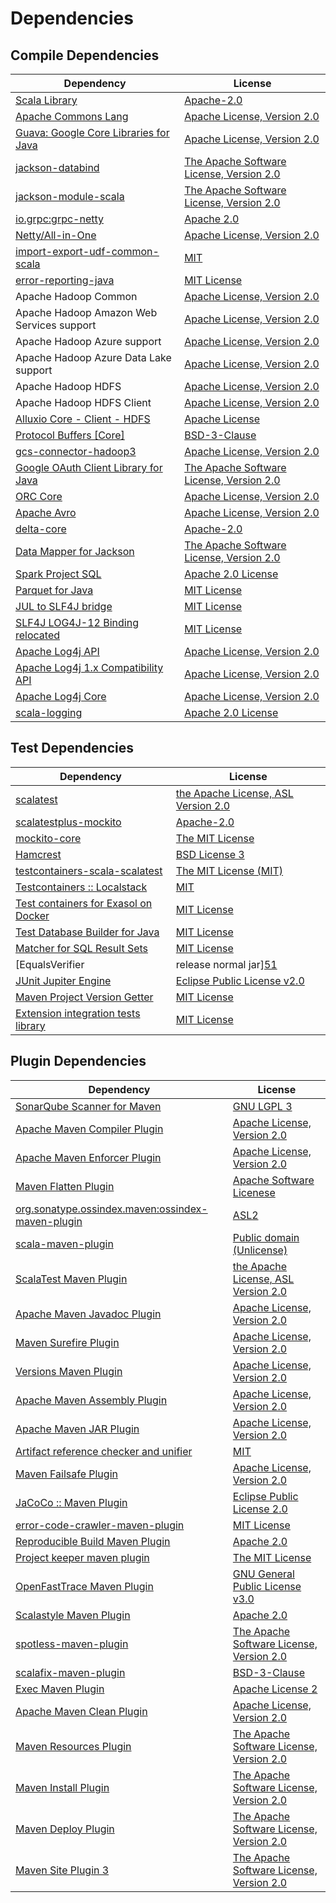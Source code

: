 <!-- @formatter:off -->
# Dependencies

## Compile Dependencies

| Dependency                                 | License                                       |
| ------------------------------------------ | --------------------------------------------- |
| [Scala Library][0]                         | [Apache-2.0][1]                               |
| [Apache Commons Lang][2]                   | [Apache License, Version 2.0][3]              |
| [Guava: Google Core Libraries for Java][4] | [Apache License, Version 2.0][5]              |
| [jackson-databind][6]                      | [The Apache Software License, Version 2.0][5] |
| [jackson-module-scala][7]                  | [The Apache Software License, Version 2.0][3] |
| [io.grpc:grpc-netty][8]                    | [Apache 2.0][9]                               |
| [Netty/All-in-One][10]                     | [Apache License, Version 2.0][1]              |
| [import-export-udf-common-scala][11]       | [MIT][12]                                     |
| [error-reporting-java][13]                 | [MIT License][14]                             |
| Apache Hadoop Common                       | [Apache License, Version 2.0][3]              |
| Apache Hadoop Amazon Web Services support  | [Apache License, Version 2.0][3]              |
| Apache Hadoop Azure support                | [Apache License, Version 2.0][3]              |
| Apache Hadoop Azure Data Lake support      | [Apache License, Version 2.0][3]              |
| Apache Hadoop HDFS                         | [Apache License, Version 2.0][3]              |
| Apache Hadoop HDFS Client                  | [Apache License, Version 2.0][3]              |
| [Alluxio Core - Client - HDFS][15]         | [Apache License][16]                          |
| [Protocol Buffers [Core]][17]              | [BSD-3-Clause][18]                            |
| [gcs-connector-hadoop3][19]                | [Apache License, Version 2.0][5]              |
| [Google OAuth Client Library for Java][20] | [The Apache Software License, Version 2.0][3] |
| [ORC Core][21]                             | [Apache License, Version 2.0][3]              |
| [Apache Avro][22]                          | [Apache License, Version 2.0][3]              |
| [delta-core][23]                           | [Apache-2.0][24]                              |
| [Data Mapper for Jackson][25]              | [The Apache Software License, Version 2.0][5] |
| [Spark Project SQL][26]                    | [Apache 2.0 License][27]                      |
| [Parquet for Java][28]                     | [MIT License][29]                             |
| [JUL to SLF4J bridge][30]                  | [MIT License][31]                             |
| [SLF4J LOG4J-12 Binding relocated][30]     | [MIT License][31]                             |
| [Apache Log4j API][32]                     | [Apache License, Version 2.0][3]              |
| [Apache Log4j 1.x Compatibility API][33]   | [Apache License, Version 2.0][3]              |
| [Apache Log4j Core][34]                    | [Apache License, Version 2.0][3]              |
| [scala-logging][35]                        | [Apache 2.0 License][27]                      |

## Test Dependencies

| Dependency                                 | License                                   |
| ------------------------------------------ | ----------------------------------------- |
| [scalatest][36]                            | [the Apache License, ASL Version 2.0][24] |
| [scalatestplus-mockito][37]                | [Apache-2.0][24]                          |
| [mockito-core][38]                         | [The MIT License][39]                     |
| [Hamcrest][40]                             | [BSD License 3][41]                       |
| [testcontainers-scala-scalatest][42]       | [The MIT License (MIT)][12]               |
| [Testcontainers :: Localstack][43]         | [MIT][44]                                 |
| [Test containers for Exasol on Docker][45] | [MIT License][46]                         |
| [Test Database Builder for Java][47]       | [MIT License][48]                         |
| [Matcher for SQL Result Sets][49]          | [MIT License][50]                         |
| [EqualsVerifier | release normal jar][51]  | [Apache License, Version 2.0][3]          |
| [JUnit Jupiter Engine][52]                 | [Eclipse Public License v2.0][53]         |
| [Maven Project Version Getter][54]         | [MIT License][55]                         |
| [Extension integration tests library][56]  | [MIT License][57]                         |

## Plugin Dependencies

| Dependency                                              | License                                       |
| ------------------------------------------------------- | --------------------------------------------- |
| [SonarQube Scanner for Maven][58]                       | [GNU LGPL 3][59]                              |
| [Apache Maven Compiler Plugin][60]                      | [Apache License, Version 2.0][3]              |
| [Apache Maven Enforcer Plugin][61]                      | [Apache License, Version 2.0][3]              |
| [Maven Flatten Plugin][62]                              | [Apache Software Licenese][5]                 |
| [org.sonatype.ossindex.maven:ossindex-maven-plugin][63] | [ASL2][5]                                     |
| [scala-maven-plugin][64]                                | [Public domain (Unlicense)][65]               |
| [ScalaTest Maven Plugin][66]                            | [the Apache License, ASL Version 2.0][24]     |
| [Apache Maven Javadoc Plugin][67]                       | [Apache License, Version 2.0][3]              |
| [Maven Surefire Plugin][68]                             | [Apache License, Version 2.0][3]              |
| [Versions Maven Plugin][69]                             | [Apache License, Version 2.0][3]              |
| [Apache Maven Assembly Plugin][70]                      | [Apache License, Version 2.0][3]              |
| [Apache Maven JAR Plugin][71]                           | [Apache License, Version 2.0][3]              |
| [Artifact reference checker and unifier][72]            | [MIT][12]                                     |
| [Maven Failsafe Plugin][73]                             | [Apache License, Version 2.0][3]              |
| [JaCoCo :: Maven Plugin][74]                            | [Eclipse Public License 2.0][75]              |
| [error-code-crawler-maven-plugin][76]                   | [MIT License][77]                             |
| [Reproducible Build Maven Plugin][78]                   | [Apache 2.0][5]                               |
| [Project keeper maven plugin][79]                       | [The MIT License][80]                         |
| [OpenFastTrace Maven Plugin][81]                        | [GNU General Public License v3.0][82]         |
| [Scalastyle Maven Plugin][83]                           | [Apache 2.0][27]                              |
| [spotless-maven-plugin][84]                             | [The Apache Software License, Version 2.0][3] |
| [scalafix-maven-plugin][85]                             | [BSD-3-Clause][18]                            |
| [Exec Maven Plugin][86]                                 | [Apache License 2][5]                         |
| [Apache Maven Clean Plugin][87]                         | [Apache License, Version 2.0][3]              |
| [Maven Resources Plugin][88]                            | [The Apache Software License, Version 2.0][5] |
| [Maven Install Plugin][89]                              | [The Apache Software License, Version 2.0][5] |
| [Maven Deploy Plugin][90]                               | [The Apache Software License, Version 2.0][5] |
| [Maven Site Plugin 3][91]                               | [The Apache Software License, Version 2.0][5] |

[0]: https://www.scala-lang.org/
[1]: https://www.apache.org/licenses/LICENSE-2.0
[2]: https://commons.apache.org/proper/commons-lang/
[3]: https://www.apache.org/licenses/LICENSE-2.0.txt
[4]: https://github.com/google/guava
[5]: http://www.apache.org/licenses/LICENSE-2.0.txt
[6]: http://github.com/FasterXML/jackson
[7]: https://github.com/FasterXML/jackson-module-scala
[8]: https://github.com/grpc/grpc-java
[9]: https://opensource.org/licenses/Apache-2.0
[10]: https://netty.io/
[11]: https://github.com/exasol/import-export-udf-common-scala
[12]: https://opensource.org/licenses/MIT
[13]: https://github.com/exasol/error-reporting-java/
[14]: https://github.com/exasol/error-reporting-java/blob/main/LICENSE
[15]: https://www.alluxio.io
[16]: https://github.com/alluxio/alluxio/blob/master/LICENSE
[17]: https://github.com/protocolbuffers/protobuf/tree/main/java
[18]: https://opensource.org/licenses/BSD-3-Clause
[19]: https://github.com/GoogleCloudDataproc/hadoop-connectors/tree/master/gcs
[20]: https://github.com/googleapis/google-oauth-java-client
[21]: https://orc.apache.org/
[22]: https://avro.apache.org
[23]: https://delta.io/
[24]: http://www.apache.org/licenses/LICENSE-2.0
[25]: https://github.com/codehaus/jackson
[26]: https://spark.apache.org/
[27]: http://www.apache.org/licenses/LICENSE-2.0.html
[28]: https://github.com/exasol/parquet-io-java/
[29]: https://github.com/exasol/parquet-io-java/blob/main/LICENSE
[30]: http://www.slf4j.org
[31]: http://www.opensource.org/licenses/mit-license.php
[32]: https://logging.apache.org/log4j/2.x/log4j-api/
[33]: https://logging.apache.org/log4j/2.x/log4j-1.2-api/
[34]: https://logging.apache.org/log4j/2.x/log4j-core/
[35]: https://github.com/lightbend/scala-logging
[36]: http://www.scalatest.org
[37]: https://github.com/scalatest/scalatestplus-mockito
[38]: https://github.com/mockito/mockito
[39]: https://github.com/mockito/mockito/blob/main/LICENSE
[40]: http://hamcrest.org/JavaHamcrest/
[41]: http://opensource.org/licenses/BSD-3-Clause
[42]: https://github.com/testcontainers/testcontainers-scala
[43]: https://testcontainers.org
[44]: http://opensource.org/licenses/MIT
[45]: https://github.com/exasol/exasol-testcontainers/
[46]: https://github.com/exasol/exasol-testcontainers/blob/main/LICENSE
[47]: https://github.com/exasol/test-db-builder-java/
[48]: https://github.com/exasol/test-db-builder-java/blob/main/LICENSE
[49]: https://github.com/exasol/hamcrest-resultset-matcher/
[50]: https://github.com/exasol/hamcrest-resultset-matcher/blob/main/LICENSE
[51]: https://www.jqno.nl/equalsverifier
[52]: https://junit.org/junit5/
[53]: https://www.eclipse.org/legal/epl-v20.html
[54]: https://github.com/exasol/maven-project-version-getter/
[55]: https://github.com/exasol/maven-project-version-getter/blob/main/LICENSE
[56]: https://github.com/exasol/extension-manager/
[57]: https://github.com/exasol/extension-manager/blob/main/LICENSE
[58]: http://sonarsource.github.io/sonar-scanner-maven/
[59]: http://www.gnu.org/licenses/lgpl.txt
[60]: https://maven.apache.org/plugins/maven-compiler-plugin/
[61]: https://maven.apache.org/enforcer/maven-enforcer-plugin/
[62]: https://www.mojohaus.org/flatten-maven-plugin/
[63]: https://sonatype.github.io/ossindex-maven/maven-plugin/
[64]: http://github.com/davidB/scala-maven-plugin
[65]: http://unlicense.org/
[66]: https://github.com/scalatest/scalatest-maven-plugin
[67]: https://maven.apache.org/plugins/maven-javadoc-plugin/
[68]: https://maven.apache.org/surefire/maven-surefire-plugin/
[69]: http://www.mojohaus.org/versions-maven-plugin/
[70]: https://maven.apache.org/plugins/maven-assembly-plugin/
[71]: https://maven.apache.org/plugins/maven-jar-plugin/
[72]: https://github.com/exasol/artifact-reference-checker-maven-plugin
[73]: https://maven.apache.org/surefire/maven-failsafe-plugin/
[74]: https://www.jacoco.org/jacoco/trunk/doc/maven.html
[75]: https://www.eclipse.org/legal/epl-2.0/
[76]: https://github.com/exasol/error-code-crawler-maven-plugin/
[77]: https://github.com/exasol/error-code-crawler-maven-plugin/blob/main/LICENSE
[78]: http://zlika.github.io/reproducible-build-maven-plugin
[79]: https://github.com/exasol/project-keeper/
[80]: https://github.com/exasol/project-keeper/blob/main/LICENSE
[81]: https://github.com/itsallcode/openfasttrace-maven-plugin
[82]: https://www.gnu.org/licenses/gpl-3.0.html
[83]: http://www.scalastyle.org
[84]: https://github.com/diffplug/spotless
[85]: https://github.com/evis/scalafix-maven-plugin
[86]: http://www.mojohaus.org/exec-maven-plugin
[87]: https://maven.apache.org/plugins/maven-clean-plugin/
[88]: http://maven.apache.org/plugins/maven-resources-plugin/
[89]: http://maven.apache.org/plugins/maven-install-plugin/
[90]: http://maven.apache.org/plugins/maven-deploy-plugin/
[91]: http://maven.apache.org/plugins/maven-site-plugin/
